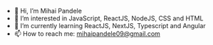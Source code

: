 - 👋 Hi, I’m Mihai Pandele
- 👀 I’m interested in JavaScript, ReactJS, NodeJS, CSS and HTML
- 🌱 I’m currently learning ReactJS, NextJS, Typescript and Angular
- 📫 How to reach me: mihaipandele09@gmail.com

<!---
mihai053/mihai053 is a ✨ special ✨ repository because its `README.md` (this file) appears on your GitHub profile.
You can click the Preview link to take a look at your changes.
--->
